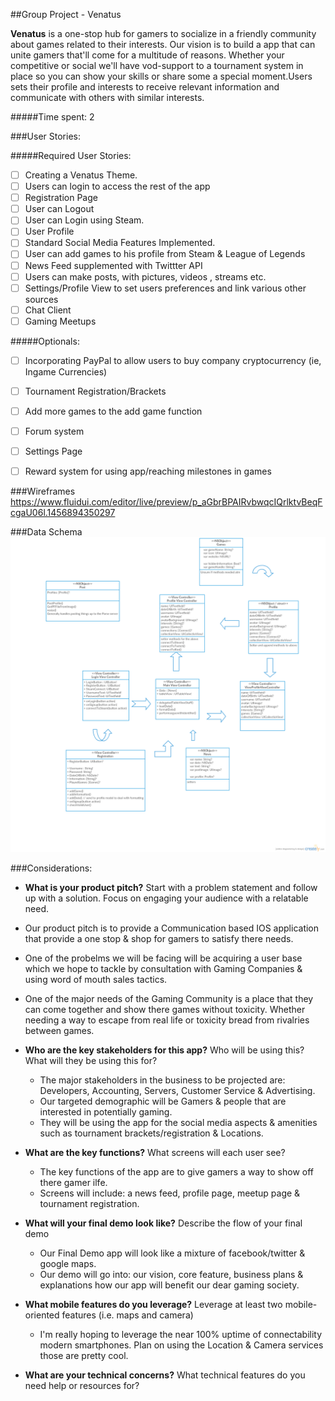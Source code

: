 ##Group Project - Venatus

**Venatus** is a one-stop hub for gamers to socialize in a friendly community about games related to their interests. Our vision is to build a app that can unite gamers that'll come for a multitude of reasons. Whether your competitive or social we'll have vod-support to a tournament system in place so you can show your skills or share some a special moment.Users sets their profile and interests to receive relevant information and communicate with others with similar interests. 

#####Time spent:  2

###User Stories:

#####Required User Stories:
- [ ] Creating a Venatus Theme.
- [ ] Users can login to access the rest of the app
- [ ] Registration Page
- [ ] User can Logout 
- [ ] User can Login using Steam.
- [ ] User Profile
- [ ] Standard Social Media Features Implemented.  
- [ ] User can add games to his profile from Steam & League of Legends
- [ ] News Feed supplemented with Twittter API
- [ ] Users can make posts, with pictures, videos , streams etc.
- [ ] Settings/Profile View to set users preferences and link various other sources
- [ ] Chat Client
- [ ] Gaming Meetups

#####Optionals:
- [ ] Incorporating PayPal to allow users to buy company cryptocurrency (ie, Ingame Currencies)
- [ ] Tournament Registration/Brackets
- [ ] Add more games to the add game function
- [ ] Forum system 
- [ ] Settings Page
- [ ] Reward system for using app/reaching milestones in games


###Wireframes
https://www.fluidui.com/editor/live/preview/p_aGbrBPAIRvbwqcIQrlktvBeqFcgaU06l.1456894350297


###Data Schema
![UML Diagram](VenatusUML1.png "UML Diagram")


###Considerations: 
 - **What is your product pitch?** Start with a problem statement and follow up with a solution. Focus on engaging your audience with a relatable need.
  - Our product pitch is to provide a Communication based IOS application that provide a one stop & shop for gamers to satisfy there needs.
  - One of the probelms we will be facing will be acquiring a user base which we hope to tackle by consultation with Gaming Companies & using word of mouth sales tactics.
  - One of the major needs of the Gaming Community is a place that they can come together and show there games without toxicity. Whether needing a way to escape from real life or toxicity bread from rivalries between games.

- **Who are the key stakeholders for this app?** Who will be using this? What will they be using this for?
  - The major stakeholders in the business to be projected are: Developers, Accounting, Servers, Customer Service & Advertising.
  - Our targeted demographic will be Gamers & people that are interested in potentially gaming.
  - They will be using the app for the social media aspects & amenities such as tournament brackets/registration & Locations.

- **What are the key functions?** What screens will each user see?
  - The key functions of the app are to give gamers a way to show off there gamer ilfe.
  - Screens will include: a news feed, profile page, meetup page & tournament registration.

- **What will your final demo look like?** Describe the flow of your final demo
  - Our Final Demo app will look like a mixture of facebook/twitter & google maps.
  - Our demo will go into: our vision, core feature,  business plans & explanations how our app will benefit our dear gaming society.

- **What mobile features do you leverage?** Leverage at least two mobile-oriented features (i.e. maps and camera)
  - I'm really hoping to leverage the  near 100% uptime of connectability modern smartphones. Plan on using the Location & Camera services those are pretty cool.

- **What are your technical concerns?** What technical features do you need help or resources for?



